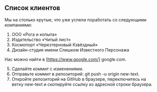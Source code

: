 ## Список клиентов
Мы на столько крутые, что уже успели поработать со следующими компаниями:

   1. ООО «Рога и копыта»
   2. Издательство «Читый лист»
   3.  Космопорт «Черезтерновый Кзвёздный»
   4. Дизайн-студия имени Слишком Известного Персонажа
   
  Нас можно найти в [https://www.google.com/] google.com.

  5. Сделайте коммит с изменениями.
  6. Отправьте коммит в репозиторий: git push -u origin new-text.
  7. Откройте репозиторий на GitHub в браузере, переключитесь на ветку new-text и скопируйте ссылку из адресной строки браузера.
